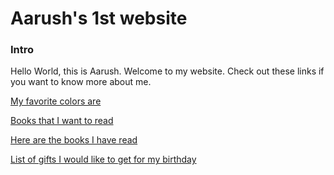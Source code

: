 # Aarush's 1st website


### Intro

Hello World, this is Aarush.
Welcome to my website.
Check out these links if you want to know more about me.

[My favorite colors are](favoclrs.md)

[Books that I want to read](iwanttoread.md)

[Here are the books I have read](books.md)

[List of gifts I would like to get for my birthday](b-daygifts.md)
